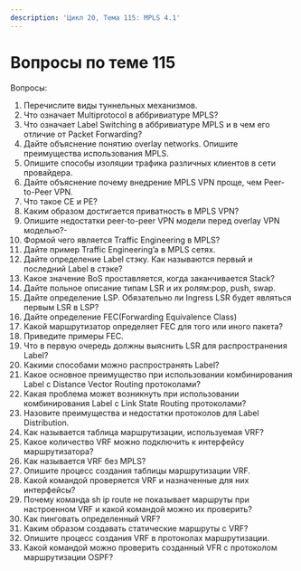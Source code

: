 ```yaml
---
description: 'Цикл 20, Тема 115: MPLS 4.1'
---
```


# Вопросы по теме 115

Вопросы:

1. Перечислите виды туннельных механизмов.
2. Что означает Multiprotocol в аббривиатуре MPLS?
3. Что означает Label Switching в аббривиатуре MPLS и в чем его отличие от Packet Forwarding?
4. Дайте объяснение понятию overlay networks. Опишите преимущества использования MPLS.
5. Опишите способы изоляции трафика различных клиентов в сети провайдера.
6. Дайте объяснение почему внедрение MPLS VPN проще, чем Peer-to-Peer VPN.
7. Что такое CE и PE?
8. Каким образом достигается приватность в MPLS VPN?
9. Опишите недостатки peer-to-peer VPN модели перед overlay VPN моделью?-
10. Формой чего является Traffic Engineering в MPLS?
11. Дайте пример Traffic Engineering’a в MPLS сетях.
12. Дайте определение Label стэку. Как называются первый и последний Label в стэке?
13. Какое значение BoS проставляется, когда заканчивается Stack?
14. Дайте польное описание типам LSR и их ролям:pop, push, swap.
15. Дайте определение LSP. Обязательно ли Ingress LSR будет являться первым LSR в LSP?
16. Дайте определение FEC\(Forwarding Equivalence Class\)
17. Какой маршрутизатор определяет FEC для того или иного пакета?
18. Приведите примеры FEC.
19. Что в первую очередь должны выяснить LSR для распространения Label?
20. Какими способами можно распространять Label?
21. Какое основное преимущество при использовании комбинирования Label с Distance Vector Routing протоколами?
22. Какая проблема может возникнуть при использовании комбинирования Label с Link State Routing протоколами?
23. Назовите преимущества и недостатки протоколов для Label Distribution.
24. Как называется таблица маршрутизации, используемая VRF?
25. Какое количество VRF можно подключить к интерфейсу маршрутизатора?
26. Как называется VRF без MPLS?
27. Опишите процесс создания таблицы маршрутизации VRF.
28. Какой командой проверяется VRF и назначенные для них интерфейсы?
29. Почему команда sh ip route не показывает маршруты при настроенном VRF и какой командой можно их проверить?
30. Как пинговать определенный VRF?
31. Каким образом создавать статические маршруты с VRF?
32. Опишите процесс создания VRF в протоколах маршрутизации.
33. Какой командой можно проверить созданный VFR с протоколом маршрутизации OSPF?

